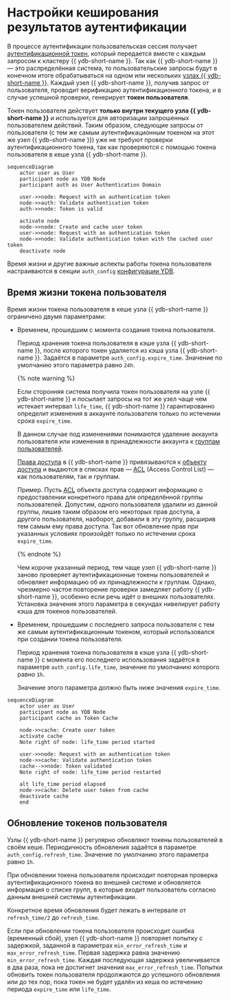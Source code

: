 # Настройки кеширования результатов аутентификации

В процессе аутентификации пользовательская сессия получает [аутентификационной токен](../concepts/glossary.md#auth-token), который передается вместе с каждым запросом к кластеру {{ ydb-short-name }}. Так как {{ ydb-short-name }} — это распределённая система, то пользовательские запросы будут в конечном итоге обрабатываться на одном или нескольких [узлах {{ ydb-short-name }}](../concepts/glossary.md#node). Каждый узел {{ ydb-short-name }}, получив запрос от пользователя, проводит верификацию аутентификационного токена, и в случае успешной проверки, генерирует **токен пользователя**.

Токен пользователя действует **только внутри текущего узла {{ ydb-short-name }}** и используется для авторизации запрошенных пользователем действий. Таким образом, следующие запросы от пользователя (с тем же самым аутентификационным токеном на этот же узел {{ ydb-short-name }}) уже не требуют проверки аутентификационного токена, так как проверяются с помощью токена пользователя в кеше узла {{ ydb-short-name }}.

```mermaid
sequenceDiagram
    actor user as User
    participant node as YDB Node
    participant auth as User Authentication Domain

    user->>node: Request with an authentication token
    node->>auth: Validate authentication token
    auth->>node: Token is valid

    activate node
    node->>node: Create and cache user token
    user->>node: Request with an authentication token
    node->>node: Validate authentication token with the cached user token
    deactivate node
```

Время жизни и другие важные аспекты работы токена пользователя настраиваются в секции `auth_config` [конфигурации YDB](../reference/configuration/auth_config.md#caching-auth-results).

## Время жизни токена пользователя

Время жизни токена пользователя в кеше узла {{ ydb-short-name }} ограничено двумя параметрами:

- Временем, прошедшим с момента создания токена пользователя.

    Период хранения токена пользователя в кэше узла {{ ydb-short-name }}, после которого токен удаляется из кэша узла {{ ydb-short-name }}. Задаётся в параметре `auth_config.expire_time`. Значение по умолчанию этого параметра равно `24h`.

    {% note warning %}

    Если сторонняя система получила токен пользователя на узле {{ ydb-short-name }} и посылает запросы на тот же узел чаще чем истекает интервал `life_time`, {{ ydb-short-name }} гарантированно определит изменения в аккаунте пользователя только по истечении срока `expire_time`.

    В данном случае под изменениями понимаются удаление аккаунта пользователя или изменения в принадлежности аккаунта к [группам пользователей](./authorization.md#group).

    [Права доступа](../concepts/glossary.md#access-right) в {{ ydb-short-name }} привязываются к [объекту доступа](../concepts/glossary.md#access-object) и выдаются в списках прав — [ACL](../concepts/glossary.md#access-control-list) (Access Control List) — как пользователям, так и группам.


    Пример. Пусть [ACL](../concepts/glossary.md#access-control-list) объекта доступа содержит информацию о предоставлении конкретного права для определённой группы пользователей. Допустим, одного пользователя удалили из данной группы, лишив таким образом его некоторых прав доступа, а другого пользователя, наоборот, добавили в эту группу, расширив тем самым ему права доступа. Так вот обновление прав при указанных условиях произойдёт только по истечении срока `expire_time`.

    {% endnote %}

    Чем короче указанный период, тем чаще узел {{ ydb-short-name }} заново проверяет аутентификационные токены пользователей и обновляет информацию об их принадлежности к группам. Однако, чрезмерно частое повторение проверки замедляет работу {{ ydb-short-name }}, особенно если речь идёт о внешних пользователях. Установка значения этого параметра в секундах нивелирует работу кэша для токенов пользователей.

- Временем, прошедшим с последнего запроса пользователя с тем же самым аутентификационным токеном, который использовался при создании токена пользователя.

    Период хранения токена пользователя в кэше узла {{ ydb-short-name }} с момента его последнего использования задаётся в параметре `auth_config.life_time`, значение по умолчанию которого равно `1h`.

    Значение этого параметра должно быть ниже значения `expire_time`.

```mermaid
sequenceDiagram
    actor user as User
    participant node as YDB Node
    participant cache as Token Cache

    node->>cache: Create user token
    activate cache
    Note right of node: life_time period started

    user->>node: Request with an authentication token
    node->>cache: Validate authentication token
    cache-->>node: Token validated
    Note right of node: life_time period restarted

    alt life_time period elapsed
    node->>cache: Delete user token from cache
    deactivate cache
    end
```

## Обновление токенов пользователя

Узлы {{ ydb-short-name }} регулярно обновляют токены пользователей в своём кеше. Периодичность обновления задаётся в параметре `auth_config.refresh_time`. Значение по умолчанию этого параметра равно `1h`.

При обновлении токена пользователя происходит повторная проверка аутентификационного токена во внешней системе и обновляется информация о списке групп, в которые входит пользователь согласно данным внешней системы аутентификации.

Конкретное время обновления будет лежать в интервале от `refresh_time/2` до `refresh_time`.

Если при обновлении токена пользователя происходит ошибка (временный сбой), узел {{ ydb-short-name }} повторяет попытку с задержкой, заданной в параметрах `min_error_refresh_time` и `max_error_refresh_time`. Первая задержка равна значению `min_error_refresh_time`. Каждая последующая задержка увеличивается в два раза, пока не достигнет значения `max_error_refresh_time`. Попытки обновить токен пользователя продолжаются до успешного обновления или до тех пор, пока токен не будет удалён из кеша по истечению периода `expire_time` или `life_time`.